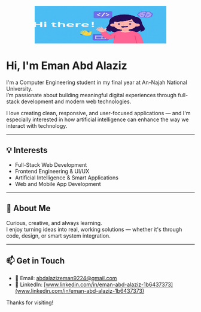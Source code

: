 <p align="center">
<img src="hi.png" alt="Welcome Banner" width="70%" height="100px" />
</p>


# Hi, I'm Eman Abd Alaziz

I'm a Computer Engineering student in my final year at An-Najah National University.  
I’m passionate about building meaningful digital experiences through full-stack development and modern web technologies.

I love creating clean, responsive, and user-focused applications — and I'm especially interested in how artificial intelligence can enhance the way we interact with technology.

---

## 💡 Interests
- Full-Stack Web Development  
- Frontend Engineering & UI/UX  
- Artificial Intelligence & Smart Applications  
- Web and Mobile App Development

---

## 🧕 About Me
Curious, creative, and always learning.  
I enjoy turning ideas into real, working solutions — whether it's through code, design, or smart system integration.

---

## 📫 Get in Touch
- 📧 Email: [abdalazizeman9224@gmail.com](abdalazizeman9224@gmail.com)  
- 💼 LinkedIn: [www.linkedin.com/in/eman-abd-alaziz-1b6437373](www.linkedin.com/in/eman-abd-alaziz-1b6437373)  

Thanks for visiting!
